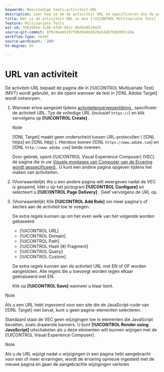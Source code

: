 ```yaml
---
keywords: Meervoudige tests;activiteit-URL
description: Leer hoe te om de activiteit URL te specificeren die de pagina bepaalt die in de test wordt gebruikt en die opent wanneer de [!UICONTROL Multivariate Test] activiteit gebruikend  [!DNL Adobe Target] wordt ontworpen.
title: Wat is de activiteit-URL in een [!UICONTROL Multivariate Test] (MVT) activiteit?
feature: Multivariate Tests
exl-id: 336169ae-7c8b-4fd5-9b1c-0bd3e9524425
source-git-commit: 8f9c0ea65197fd639d463628e54db79db993c2da
workflow-type: tm+mt
source-wordcount: '269'
ht-degree: 0%

---
```


# URL van activiteit

De activiteit-URL bepaalt de pagina die in [!UICONTROL Multivariate Test] (MVT) wordt gebruikt, en die opent wanneer de test in [!DNL Adobe Target] wordt ontworpen.

1. Wanneer ertoe aangezet tijdens [ activiteitenverwezenlijking ](/help/main/c-activities/c-multivariate-testing/t-create-multivariate-test/create-multivariate-test.md), specificeer de activiteit URL. Typ de volledige URL (inclusief `https://`) en klik vervolgens op **[!UICONTROL Create]** .

   >[!NOTE]
   >
   >[!DNL Target] maakt geen onderscheid tussen URL-protocollen ( [!DNL https] en [!DNL http] ). Hierdoor komen [!DNL `https://www.adobe.com`] en [!DNL `http://www.adobe.com`] beide overeen.

   Door gebrek, opent [!UICONTROL Visual Experience Composer] (VEC) de pagina die in uw [ Visuele montages van Composer van de Ervaring wordt gespecificeerd ](/help/main/administrating-target/visual-experience-composer-set-up.md). U kunt een andere pagina opgeven tijdens het maken van activiteiten.

1. (Voorwaardelijk) Als u een andere pagina wilt weergeven nadat de VEC is geopend, klikt u op het pictogram **[!UICONTROL Configure]** en selecteert u **[!UICONTROL Page Delivery]** . Geef vervolgens de URL op.

1. (Voorwaardelijk) Klik **[!UICONTROL Add Rule]** om meer pagina&#39;s of secties aan de activiteit toe te voegen.

   De extra regels kunnen op om het even welk van het volgende worden gebaseerd:

   * [!UICONTROL  URL]
   * [!UICONTROL Domain]
   * [!UICONTROL Path]
   * [!UICONTROL Hash (#) Fragment]
   * [!UICONTROL Query]
   * [!UICONTROL Custom]

   De extra regels kunnen aan de activiteit URL met EN of OF worden aangesloten. Alle regels die u toevoegt worden tegen elkaar geëvalueerd met EN.

   Klik op **[!UICONTROL Save]** wanneer u klaar bent.

>[!NOTE]
>
>Als u een URL hebt ingevoerd voor een site die de JavaScript-code van [!DNL Target] niet bevat, kunt u geen pagina-elementen selecteren.
>
>Standaard staat de VEC geen wijzigingen toe in elementen die JavaScript bevatten, zoals draaiende banners. U kunt **[!UICONTROL Render using JavaScript]** uitschakelen als u deze elementen wilt kunnen wijzigen met de [!UICONTROL Visual Experience Composer] .

>[!NOTE]
>
>Als u de URL wijzigt nadat u wijzigingen in een pagina hebt aangebracht voor een of meer ervaringen, wordt de ervaring opnieuw ingesteld met de nieuwe pagina en gaan de aangebrachte wijzigingen verloren.
